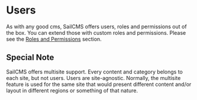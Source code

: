 # Users

As with any good cms, SailCMS offers users, roles and permissions out of the box. You can extend those with custom roles
and permissions. Please see the [Roles and Permissions](/working-with-sail/roles-acl) section.

## Special Note

SailCMS offers multisite support. Every content and category belongs to each site, but not users. Users are
site-agnostic. Normally, the multisite feature is used for the same site that would present different content and/or 
layout in different regions or something of that nature.